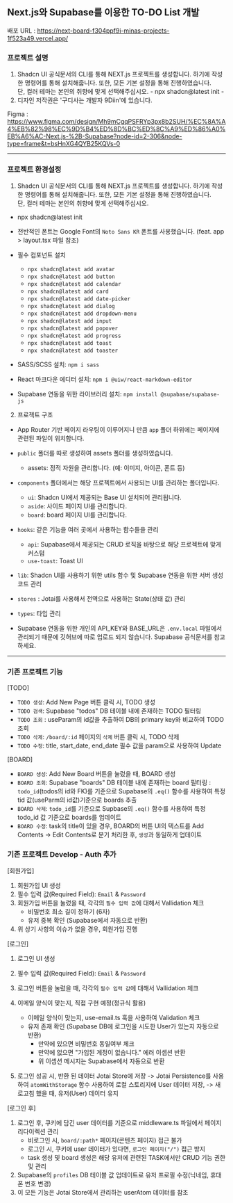 ## Next.js와 Supabase를 이용한 TO-DO List 개발

배포 URL : https://next-board-f304ppf9i-minas-projects-1f523a49.vercel.app/


### 프로젝트 설명

1. Shadcn UI 공식문서의 CLI를 통해 NEXT.js 프로젝트를 생성합니다. 하기에 작성한 명령어를 통해 설치해줍니다. 또한, 모든 기본 설정을 통해 진행하였습니다.
   <br /> 단, 컬러 테마는 본인의 취향에 맞게 선택해주십시오. - npx shadcn@latest init -
2. 디자인 저작권은 '구디사는 개발자 9Diin'에 있습니다.

Figma : https://www.figma.com/design/Mh9mCgqPSFRYp3px8b2SUH/%EC%8A%A4%EB%82%98%EC%9D%B4%ED%8D%BC%ED%8C%A9%ED%86%A0%EB%A6%AC-Next.js-%2B-Supabase?node-id=2-306&node-type=frame&t=bsHnXG4QYB25KQVs-0

---

### 프로젝트 환경설정

1. Shadcn UI 공식문서의 CLI를 통해 NEXT.js 프로젝트를 생성합니다. 하기에 작성한 명령어를 통해 설치해줍니다. 또한, 모든 기본 설정을 통해 진행하였습니다. <br />
   단, 컬러 테마는 본인의 취향에 맞게 선택해주십시오.

- npx shadcn@latest init
- 전반적인 폰트는 Google Font의 `Noto Sans KR` 폰트를 사용했습니다. (feat. app > layout.tsx 파일 참조)
- 필수 컴포넌트 설치

  - `npx shadcn@latest add avatar`
  - `npx shadcn@latest add button`
  - `npx shadcn@latest add calendar`
  - `npx shadcn@latest add card`
  - `npx shadcn@latest add date-picker`
  - `npx shadcn@latest add dialog`
  - `npx shadcn@latest add dropdown-menu`
  - `npx shadcn@latest add input`
  - `npx shadcn@latest add popover`
  - `npx shadcn@latest add progress`
  - `npx shadcn@latest add toast`
  - `npx shadcn@latest add toaster`

- SASS/SCSS 설치: `npm i sass`
- React 마크다운 에디터 설치: `npm i @uiw/react-markdown-editor`
- Supabase 연동을 위한 라이브러리 설치: `npm install @supabase/supabase-js`

2. 프로젝트 구조

- App Router 기반 페이지 라우팅이 이루어지니 만큼 `app` 폴더 하위에는 페이지에 관련된 파일이 위치합니다.
- `public` 폴더를 따로 생성하여 assets 폴더를 생성하였습니다.
  - assets: 정적 자원을 관리합니다. (예: 이미지, 아이콘, 폰트 등)
- `components` 폴더에서는 해당 프로젝트에서 사용되는 UI를 관리하는 폴더입니다.

  - `ui`: Shadcn UI에서 제공되는 Base UI 설치되어 관리됩니다.
  - `aside`: 사이드 페이지 UI를 관리합니다.
  - `board`: board 페이지 UI를 관리합니다.

- `hooks`: 같은 기능을 여러 곳에서 사용하는 함수들을 관리

  - `api`: Supabase에서 제공되는 CRUD 로직을 바탕으로 해당 프로젝트에 맞게 커스텀
  - `use-toast`: Toast UI

- `lib`: Shadcn UI를 사용하기 위한 utils 함수 및 Supabase 연동을 위한 서버 생성 코드 관리
- `stores` : Jotai를 사용해서 전역으로 사용하는 State(상태 값) 관리
- `types`: 타입 관리

- Supabase 연동을 위한 개인의 API_KEY와 BASE_URL은 `.env.local` 파일에서 관리되기 때문에 깃허브에 따로 업로드 되지 않습니다. Supabase 공식문서를 참고하세요.

---

### 기존 프로젝트 기능

[TODO]

- `TODO 생성`: Add New Page 버튼 클릭 시, TODO 생성 
- `TODO 검색`: Supabase "todos" DB 테이블 내에 존재하는 TODO 필터링
- `TODO 조회` : useParam의 id값을 추출하여 DB의 primary key와 비교하여 TODO 조회
- `TODO 삭제`: `/board/:id` 페이지의 `삭제` 버튼 클릭 시, TODO 삭제
- `TODO 수정`: title, start_date, end_date 필수 값을 param으로 사용하여 Update

[BOARD]

- `BOARD 생성`: Add New Board 버튼을 눌렀을 때, BOARD 생성 
- `BOARD 조회`: Supabase "boards" DB 테이블 내에 존재하는 board 필터링 : `todo_id`(todos의 id와 FK)를 기준으로 Supabase의 `.eq()` 함수를 사용하여 특정 tid 값(useParm의 id값)기준으로 boards 추출
- `BOARD 삭제`: `todo_id`를 기준으로 Supbase의 `.eq()` 함수를 사용하여 특정 todo_id 값 기준으로 boards를 업데이트
- `BOARD 수정`: task의 title이 있을 경우, BOARD의 버튼 UI의 텍스트를 Add Contents -> Edit Contents로 분기 처리한 후, `생성`과 동일하게 업데이트

### 기존 프로젝트 Develop - Auth 추가

[회원가입]

1. 회원가입 UI 생성
2. 필수 입력 값(Required Field): `Email` & `Password`
3. 회원가입 버튼을 눌렀을 때, 각각의 `필수 입력 값`에 대해서 Vallidation 체크
   - 비밀번호 최소 길이 정하기 (6자)
   - 유저 중복 확인 (Supabase에서 자동으로 반환)
4. 위 상기 사항의 이슈가 없을 경우, 회원가입 진행

[로그인]

1. 로그인 UI 생성
2. 필수 입력 값(Required Field): `Email` & `Password`
3. 로그인 버튼을 눌렀을 때, 각각의 `필수 입력 값`에 대해서 Vallidation 체크
4. 이메일 양식이 맞는지, 직접 구현 예정(정규식 활용)

   - 이메일 양식이 맞는지, use-email.ts 훅을 사용하여 Validation 체크
   - 유저 존재 확인 (Supabase DB에 로그인을 시도한 User가 있는지 자동으로 반환)
     - 만약에 있으면 비밀번호 동일여부 체크
     - 만약에 없으면 "가입된 계정이 없습니다." 에러 이셉션 반환
     - 위 이셉션 메시지는 Supabase에서 자동으로 반환

5. 로그인 성공 시, 반환 된 데이터 Jotai Store에 저장 -> Jotai Persistence를 사용하여 `atomWithStorage` 함수 사용하여 로컬 스토리지에 User 데이터 저장, -> 새로고침 했을 때, 유저(User) 데이터 유지

[로그인 후]

1. 로그인 후, 쿠키에 담긴 user 데이터를 기준으로 middleware.ts 파일에서 페이지 리다이렉션 관리
   - 비로그인 시, `board/:path*` 페이지(콘텐츠 페이지) 접근 불가
   - 로그인 시, 쿠키에 user 데이터가 있다면, `로그인 페이지("/")` 접근 방지
   - task 생성 및 board 생성은 해당 유저에 관련된 TASK에서만 CRUD 기능 권한 및 관리
2. Supabase의 `profiles` DB 테이블 값 업데이트로 유저 프로필 수정(닉네임, 휴대폰 번호 변경)
3. 이 모든 기능은 Jotai Store에서 관리하는 userAtom 데이터를 참조

